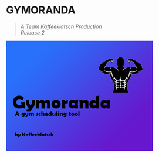 # GYMORANDA
>*A Team Kaffeeklatsch Production*<br>
*Release 2*

![image info](src/main/resources/ui/Gymoranda.png)

